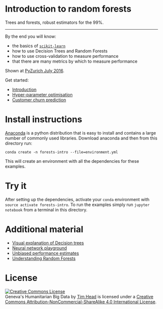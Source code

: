 # Introduction to random forests

Trees and forests, robust estimators for the 99%.

---

By the end you will know:

* the basics of [`scikit-learn`](http://scikit-learn.org/stable/)
* how to use Decision Trees and Random Forests
* how to use cross-validation to measure performance
* that there are many metrics by which to measure performance

Shown at [PyZurich July 2016](https://www.meetup.com/pyzurich/events/231559803/).

Get started:

* [Introduction](http://nbviewer.jupyter.org/github/wildtreetech/forests-intro/blob/master/01-intro.ipynb)
* [Hyper-parameter optimisation](http://nbviewer.jupyter.org/github/wildtreetech/forests-intro/blob/master/02-hyperparameters.ipynb)
* [Customer churn prediction](http://nbviewer.jupyter.org/github/wildtreetech/forests-intro/blob/master/03-churn-prediction.ipynb)


# Install instructions

[Anaconda](https://www.continuum.io/downloads) is a python distribution that
is easy to install and contains a large number of commonly used libraries.
Download anaconda and then from this directory run:
```
conda create -n forests-intro --file=environment.yml
```
This will create an environment with all the dependencies for these examples.


# Try it

After setting up the dependencies, activate your `conda` environment with
`source activate forests-intro`. To run the examples simply run
`jupyter notebook` from a terminal in this directory.


# Additional material

* [Visual explanation of Decision trees][visualtrees]
* [Neural network playground](http://playground.tensorflow.org/)
* [Unbiased performance estimates][unbiased]
* [Understanding Random Forests](https://github.com/glouppe/phd-thesis)

[visualtrees]: http://www.r2d3.us/visual-intro-to-machine-learning-part-1/
[unbiased]: http://betatim.github.io/posts/unbiased-performance/


# License

<a rel="license" href="http://creativecommons.org/licenses/by-nc-sa/4.0/"><img alt="Creative Commons License" style="border-width:0" src="https://i.creativecommons.org/l/by-nc-sa/4.0/80x15.png" /></a><br /><span xmlns:dct="http://purl.org/dc/terms/" property="dct:title">Geneva's Humanitarian Big Data</span> by <a xmlns:cc="http://creativecommons.org/ns#" href="https://github.com/wildtreetech/ghbd" property="cc:attributionName" rel="cc:attributionURL">Tim Head</a> is licensed under a <a rel="license" href="http://creativecommons.org/licenses/by-nc-sa/4.0/">Creative Commons Attribution-NonCommercial-ShareAlike 4.0 International License</a>.
